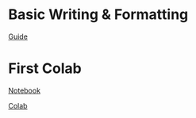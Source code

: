 # Basic Writing & Formatting

[Guide](https://docs.github.com/en/get-started/writing-on-github/getting-started-with-writing-and-formatting-on-github/basic-writing-and-formatting-syntax)

# First Colab
[Notebook](https://github.com/Lndswggs/duke-coursera-ccf-lab1/blob/main/CloudCompFdns.ipynb)

[Colab](https://colab.research.google.com/drive/1krUQBMxwRquP9diU_ulQBGZu-C0GYY-Y?usp=sharing)
